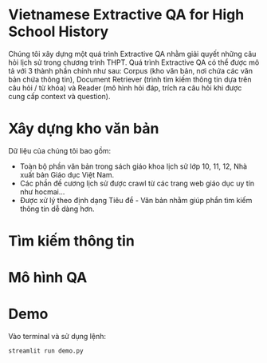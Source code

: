 # Vietnamese Extractive QA for High School History
Chúng tôi xây dựng một quá trình Extractive QA nhằm giải quyết những câu hỏi lịch sử trong chương trình THPT. Quá trình Extractive QA có thể được mô tả với 3 thành phần chính như sau: Corpus (kho văn bản, nơi chứa các văn bản chứa thông tin), Document Retriever (trình tìm kiếm thông tin dựa trên câu hỏi / từ khóa) và Reader (mô hình hỏi đáp, trích ra câu hỏi khi được cung cấp context và question).


# Xây dựng kho văn bản
Dữ liệu của chúng tôi bao gồm:
- Toàn bộ phần văn bản trong sách giáo khoa lịch sử lớp 10, 11, 12, Nhà xuất bản Giáo dục Việt Nam.
- Các phần đề cương lịch sử được crawl từ các trang web giáo dục uy tín như hocmai...
- Được xử lý theo định dạng Tiêu đề - Văn bản nhằm giúp phần tìm kiếm thông tin dễ dàng hơn. 

# Tìm kiếm thông tin

# Mô hình QA

# Demo
Vào terminal và sử dụng lệnh:
```python
streamlit run demo.py

```

